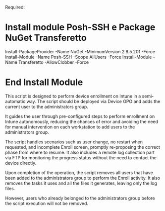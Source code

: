 Required:
# Install module Posh-SSH e Package NuGet Transferetto
Install-PackageProvider -Name NuGet -MinimumVersion 2.8.5.201 -Force
Install-Module -Name Posh-SSH -Scope AllUsers -Force
Install-Module -Name Transferetto -AllowClobber -Force
# End Install Module 


This script is designed to perform device enrollment on Intune in a semi-automatic way. 
The script should be deployed via Device GPO and adds the current user to the administrators group. 

It guides the user through pre-configured steps to perform enrollment on Intune autonomously, reducing the chances of error and avoiding the need for manual intervention on each workstation to add users to the administrators group.

The script handles scenarios such as user change, no restart when requested, and incomplete Enroll screen, promptly re-proposing the correct phase from where to resume. It also includes a remote log collection part via FTP for monitoring the progress status without the need to contact the device directly.

Upon completion of the operation, the script removes all users that have been added to the administrators group to perform the Enroll activity. It also removes the tasks it uses and all the files it generates, leaving only the log files. 

However, users who already belonged to the administrators group before the script execution will not be removed.
